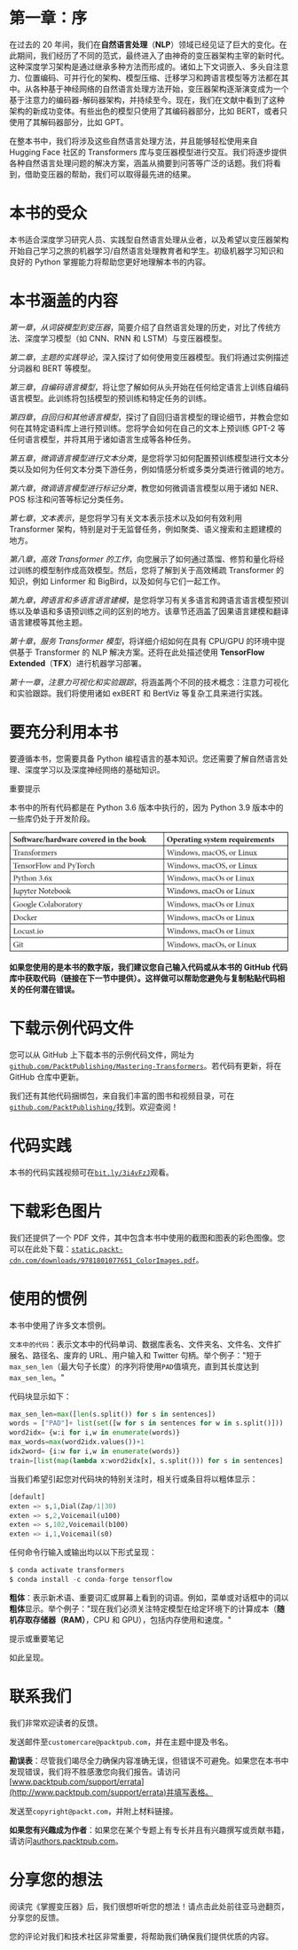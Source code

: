 # 第一章：序

在过去的 20 年间，我们在**自然语言处理**（**NLP**）领域已经见证了巨大的变化。在此期间，我们经历了不同的范式，最终进入了由神奇的变压器架构主宰的新时代。这种深度学习架构是通过继承多种方法而形成的。诸如上下文词嵌入、多头自注意力、位置编码、可并行化的架构、模型压缩、迁移学习和跨语言模型等方法都在其中。从各种基于神经网络的自然语言处理方法开始，变压器架构逐渐演变成为一个基于注意力的编码器-解码器架构，并持续至今。现在，我们在文献中看到了这种架构的新成功变体。有些出色的模型只使用了其编码器部分，比如 BERT，或者只使用了其解码器部分，比如 GPT。

在整本书中，我们将涉及这些自然语言处理方法，并且能够轻松使用来自 Hugging Face 社区的 Transformers 库与变压器模型进行交互。我们将逐步提供各种自然语言处理问题的解决方案，涵盖从摘要到问答等广泛的话题。我们将看到，借助变压器的帮助，我们可以取得最先进的结果。

# 本书的受众

本书适合深度学习研究人员、实践型自然语言处理从业者，以及希望以变压器架构开始自己学习之旅的机器学习/自然语言处理教育者和学生。初级机器学习知识和良好的 Python 掌握能力将帮助您更好地理解本书的内容。

# 本书涵盖的内容

*第一章*，*从词袋模型到变压器*，简要介绍了自然语言处理的历史，对比了传统方法、深度学习模型（如 CNN、RNN 和 LSTM）与变压器模型。

*第二章*，*主题的实践导论*，深入探讨了如何使用变压器模型。我们将通过实例描述分词器和 BERT 等模型。

*第三章*，*自编码语言模型*，将让您了解如何从头开始在任何给定语言上训练自编码语言模型。此训练将包括模型的预训练和特定任务的训练。

*第四章*，*自回归和其他语言模型*，探讨了自回归语言模型的理论细节，并教会您如何在其特定语料库上进行预训练。您将学会如何在自己的文本上预训练 GPT-2 等任何语言模型，并将其用于诸如语言生成等各种任务。

*第五章*，*微调语言模型进行文本分类*，是您将学习如何配置预训练模型进行文本分类以及如何为任何文本分类下游任务，例如情感分析或多类分类进行微调的地方。

*第六章*，*微调语言模型进行标记分类*，教您如何微调语言模型以用于诸如 NER、POS 标注和问答等标记分类任务。

*第七章*，*文本表示*，是您将学习有关文本表示技术以及如何有效利用 Transformer 架构，特别是对于无监督任务，例如聚类、语义搜索和主题建模的地方。

*第八章*，*高效 Transformer 的工作*，向您展示了如何通过蒸馏、修剪和量化将经过训练的模型制作成高效模型。然后，您将了解到关于高效稀疏 Transformer 的知识，例如 Linformer 和 BigBird，以及如何与它们一起工作。

*第九章*，*跨语言和多语言语言建模*，是您将学习有关多语言和跨语言语言模型预训练以及单语和多语预训练之间的区别的地方。该章节还涵盖了因果语言建模和翻译语言建模等其他主题。

*第十章*，*服务 Transformer 模型*，将详细介绍如何在具有 CPU/GPU 的环境中提供基于 Transformer 的 NLP 解决方案。还将在此处描述使用 **TensorFlow Extended**（**TFX**）进行机器学习部署。

*第十一章*，*注意力可视化和实验跟踪*，将涵盖两个不同的技术概念：注意力可视化和实验跟踪。我们将使用诸如 exBERT 和 BertViz 等复杂工具来进行实践。

# 要充分利用本书

要遵循本书，您需要具备 Python 编程语言的基本知识。您还需要了解自然语言处理、深度学习以及深度神经网络的基础知识。

重要提示

本书中的所有代码都是在 Python 3.6 版本中执行的，因为 Python 3.9 版本中的一些库仍处于开发阶段。

![](img/B17123_Preface_Table_01.jpg)

**如果您使用的是本书的数字版，我们建议您自己输入代码或从本书的 GitHub 代码库中获取代码（链接在下一节中提供）。这样做可以帮助您避免与复制粘贴代码相关的任何潜在错误。**

# 下载示例代码文件

您可以从 GitHub 上下载本书的示例代码文件，网址为[`github.com/PacktPublishing/Mastering-Transformers`](https://github.com/PacktPublishing/Mastering-Transformers)。若代码有更新，将在 GitHub 仓库中更新。

我们还有其他代码捆绑包，来自我们丰富的图书和视频目录，可在[`github.com/PacktPublishing/`](https://github.com/PacktPublishing/)找到。欢迎查阅！

# 代码实践

本书的代码实践视频可在[`bit.ly/3i4vFzJ`](https://bit.ly/3i4vFzJ)观看。

# 下载彩色图片

我们还提供了一个 PDF 文件，其中包含本书中使用的截图和图表的彩色图像。您可以在此处下载：[`static.packt-cdn.com/downloads/9781801077651_ColorImages.pdf`](https://static.packt-cdn.com/downloads/9781801077651_ColorImages.pdf)。

# 使用的惯例

本书中使用了许多文本惯例。

`文本中的代码`：表示文本中的代码单词、数据库表名、文件夹名、文件名、文件扩展名、路径名、废弃的 URL、用户输入和 Twitter 句柄。举个例子："短于`max_sen_len`（最大句子长度）的序列将使用`PAD`值填充，直到其长度达到`max_sen_len`。"

代码块显示如下：

```py
max_sen_len=max([len(s.split()) for s in sentences])
words = ["PAD"]+ list(set([w for s in sentences for w in s.split()]))
word2idx= {w:i for i,w in enumerate(words)}
max_words=max(word2idx.values())+1
idx2word= {i:w for i,w in enumerate(words)}
train=[list(map(lambda x:word2idx[x], s.split())) for s in sentences]
```

当我们希望引起您对代码块的特别关注时，相关行或条目将以粗体显示：

```py
[default]
exten => s,1,Dial(Zap/1|30)
exten => s,2,Voicemail(u100)
exten => s,102,Voicemail(b100)
exten => i,1,Voicemail(s0)
```

任何命令行输入或输出均以以下形式呈现：

```py
$ conda activate transformers
$ conda install -c conda-forge tensorflow
```

**粗体**：表示新术语、重要词汇或屏幕上看到的词语。例如，菜单或对话框中的词以**粗体**显示。举个例子："现在我们必须关注特定模型在给定环境下的计算成本（**随机存取存储器（RAM）**，CPU 和 GPU），包括内存使用和速度。"

提示或重要笔记

如此呈现。

# 联系我们

我们非常欢迎读者的反馈。

发送邮件至`customercare@packtpub.com`，并在主题中提及书名。

**勘误表**：尽管我们竭尽全力确保内容准确无误，但错误不可避免。如果您在本书中发现错误，我们将不胜感激您向我们报告。请访问[www.packtpub.com/support/errata](http://www.packtpub.com/support/errata)并填写表格。

发送至`copyright@packt.com`，并附上材料链接。

**如果您有兴趣成为作者**：如果您在某个专题上有专长并且有兴趣撰写或贡献书籍，请访问[authors.packtpub.com](http://authors.packtpub.com)。

# 分享您的想法

阅读完《掌握变压器》后，我们很想听听您的想法！请点击此处前往亚马逊翻页，分享您的反馈。

您的评论对我们和技术社区非常重要，将帮助我们确保我们提供优质的内容。
